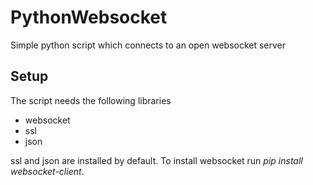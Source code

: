 # PythonWebsocket
Simple python script which connects to an open websocket server

## Setup
The script needs the following libraries
- websocket
- ssl
- json

ssl and json are installed by default. To install websocket run _pip install websocket-client_.
